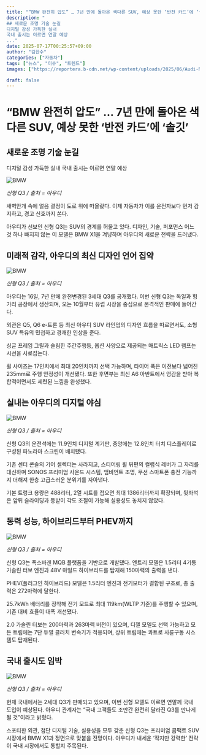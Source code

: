 ```yaml
---
title: "“BMW 완전히 압도” … 7년 만에 돌아온 색다른 SUV, 예상 못한 ‘반전 카드’에 ‘솔깃’"
description: "
## 새로운 조명 기술 눈길
디지털 감성 가득한 실내
국내 출시는 이르면 연말 예상
..."
date: 2025-07-17T00:25:57+09:00
author: "김한수"
categories: ["자동차"]
tags: ["뉴스", "이슈", "트렌드"]
images: ["https://reportera.b-cdn.net/wp-content/uploads/2025/06/Audi-New-Q3-1024x576.jpg"]

draft: false
---
```


# “BMW 완전히 압도” … 7년 만에 돌아온 색다른 SUV, 예상 못한 ‘반전 카드’에 ‘솔깃’


## 새로운 조명 기술 눈길
디지털 감성 가득한 실내
국내 출시는 이르면 연말 예상


![BMW](https://reportera.b-cdn.net/wp-content/uploads/2025/06/Audi-New-Q3-1024x576.jpg)

*신형 Q3 / 출처 = 아우디*

새벽안개 속에 얼음 결정이 도로 위에 떠올랐다. 이제 자동차가 이를 운전자보다 먼저 감지하고, 경고 신호까지 쏜다.

아우디가 선보인 신형 Q3는 SUV의 경계를 허물고 있다. 디자인, 기술, 퍼포먼스 어느 것 하나 빠지지 않는 이 모델은 BMW X1을 겨냥하며 아우디의 새로운 전략을 드러냈다.


## 미래적 감각, 아우디의 최신 디자인 언어 집약


![BMW](https://reportera.b-cdn.net/wp-content/uploads/2025/06/NEW-Q3-1024x576.jpg)

*신형 Q3 / 출처 = 아우디*

아우디는 16일, 7년 만에 완전변경된 3세대 Q3를 공개했다. 이번 신형 Q3는 독일과 헝가리 공장에서 생산되며, 오는 10월부터 유럽 시장을 중심으로 본격적인 판매에 들어간다.

외관은 Q5, Q6 e-트론 등 최신 아우디 SUV 라인업의 디자인 흐름을 따르면서도, 소형 SUV 특유의 민첩하고 경쾌한 인상을 준다.

싱글 프레임 그릴과 슬림한 주간주행등, 옵션 사양으로 제공되는 매트릭스 LED 램프는 시선을 사로잡는다.

휠 사이즈는 17인치에서 최대 20인치까지 선택 가능하며, 타이어 폭은 이전보다 넓어진 235mm로 주행 안정성이 개선됐다. 또한 후면부는 최신 A6 아반트에서 영감을 받아 복합적이면서도 세련된 느낌을 완성했다.


## 실내는 아우디의 디지털 야심


![BMW](https://reportera.b-cdn.net/wp-content/uploads/2025/06/NEW-Q3-4-1024x576.jpg)

*신형 Q3 / 출처 = 아우디*

신형 Q3의 운전석에는 11.9인치 디지털 계기판, 중앙에는 12.8인치 터치 디스플레이로 구성된 파노라마 스크린이 배치됐다.

기존 센터 콘솔의 기어 셀렉터는 사라지고, 스티어링 휠 뒤편의 컬럼식 레버가 그 자리를 대신하며 SONOS 프리미엄 사운드 시스템, 앰비언트 조명, 무선 스마트폰 충전 기능까지 더해져 한층 고급스러운 분위기를 자아낸다.

기본 트렁크 용량은 488리터, 2열 시트를 접으면 최대 1386리터까지 확장되며, 뒷좌석은 앞뒤 슬라이딩과 등받이 각도 조절이 가능해 실용성도 놓치지 않았다.


## 동력 성능, 하이브리드부터 PHEV까지


![BMW](https://reportera.b-cdn.net/wp-content/uploads/2025/06/NEW-Q3-1-1024x576.jpg)

*신형 Q3 / 출처 = 아우디*

신형 Q3는 폭스바겐 MQB 플랫폼을 기반으로 개발됐다. 엔트리 모델은 1.5리터 4기통 가솔린 터보 엔진과 48V 마일드 하이브리드를 탑재해 150마력의 출력을 낸다.

PHEV(플러그인 하이브리드) 모델은 1.5리터 엔진과 전기모터가 결합된 구조로, 총 출력은 272마력에 달한다.

25.7kWh 배터리를 장착해 전기 모드로 최대 119km(WLTP 기준)를 주행할 수 있으며, 기존 대비 효율이 대폭 개선됐다.

2.0 가솔린 터보는 200마력과 263마력 버전이 있으며, 디젤 모델도 선택 가능하고 모든 트림에는 7단 듀얼 클러치 변속기가 적용되며, 상위 트림에는 콰트로 사륜구동 시스템도 탑재된다.


## 국내 출시도 임박


![BMW](https://reportera.b-cdn.net/wp-content/uploads/2025/06/NEW-Q3-2-1024x576.jpg)

*신형 Q3 / 출처 = 아우디*

현재 국내에서는 2세대 Q3가 판매되고 있으며, 이번 신형 모델도 이르면 연말께 국내 도입이 예상된다. 아우디 관계자는 “국내 고객들도 조만간 완전히 달라진 Q3를 만나게 될 것”이라고 밝혔다.

스포티한 외관, 첨단 디지털 기술, 실용성을 모두 갖춘 신형 Q3는 프리미엄 콤팩트 SUV 시장에서 BMW X1과 정면으로 맞붙을 전망이다. 아우디가 내세운 ‘작지만 강력한’ 전략이 국내 시장에서도 통할지 주목된다.
